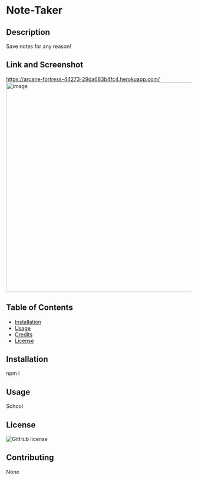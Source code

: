 # Note-Taker
 
## Description
 
Save notes for any reason!

 ## Link and Screenshot
https://arcane-fortress-44273-29da683b4fc4.herokuapp.com/
<img width="568" alt="image" src="https://github.com/mazoal1982/Note-Taker/assets/91248776/fd5667e5-cc77-46bf-84a2-4a8c2c75f160">

## Table of Contents 
- [Installation](#installation)
- [Usage](#usage)
- [Credits](#credits)
- [License](#license)
 

 
## Installation
 
npm i
 
## Usage
 
School
 
## License
 

  ![GitHub license](https://img.shields.io/badge/license-MIT-blue.svg)
  
 
## Contributing
 
None 
